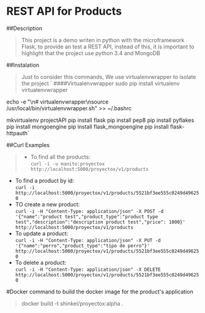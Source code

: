 # REST API for Products

##Description
>This project is a demo writen in python with the microframework Flask, to provide an test a REST API, instead of this, it is important to highlight that the project use python 3.4 and MongoDB

##Instalation
>Just to consider this commands, We use virtualenvwrapper to isolate the project
`
####Virtualenvwrapper
sudo pip install virtualenv virtualenvwrapper

echo -e "\n# virtualenvwrapper\nsource /usr/local/bin/virtualenvwrapper.sh" >> ~/.bashrc

mkvirtualenv projectAPI
pip install flask
pip install pep8
pip install pyflakes
pip install mongoengine
pip install flask_mongoengine
pip install flask-httpauth`

##Curl Examples
> * To find all the products:  
`curl -i -u manito:proyectox http://localhost:5000/proyectox/v1/products`
* To find a product by id:  
`curl -i http://localhost:5000/proyectox/v1/products/5521bf3ee555c0249d496250`
* TO create a new product:  
`curl -i -H "Content-Type: application/json" -X POST -d '{"name":"product test","product_type":"product type test","description":"description product test","price": 1000}' http://localhost:5000/proyectox/v1/products`
* To update a product:  
`curl -i -H "Content-Type: application/json" -X PUT -d '{"name":"perro","product_type":"tipo de perro"}' http://localhost:5000/proyectox/v1/products/5521bf3ee555c0249d496250`
* To delete a product:  
`curl -i -H "Content-Type: application/json" -X DELETE http://localhost:5000/proyectox/v1/products/5521bf3ee555c0249d496250`

#Docker
command to build the docker image for the product's application
> docker build -t shinkei/proyectox:alpha .
